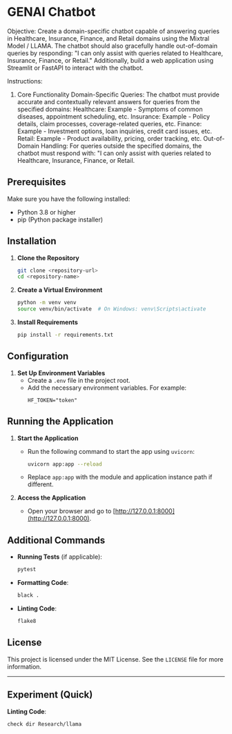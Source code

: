# GENAI Chatbot

Objective:
Create a domain-specific chatbot capable of answering queries in Healthcare, Insurance, Finance, and Retail domains using the Mixtral Model / LLAMA. The chatbot should also gracefully handle out-of-domain queries by responding:
"I can only assist with queries related to Healthcare, Insurance, Finance, or Retail."
Additionally, build a web application using Streamlit or FastAPI to interact with the chatbot.

Instructions:
1. Core Functionality
Domain-Specific Queries:
The chatbot must provide accurate and contextually relevant answers for queries from the specified domains:
Healthcare: Example - Symptoms of common diseases, appointment scheduling, etc.
Insurance: Example - Policy details, claim processes, coverage-related queries, etc.
Finance: Example - Investment options, loan inquiries, credit card issues, etc.
Retail: Example - Product availability, pricing, order tracking, etc.
Out-of-Domain Handling:
For queries outside the specified domains, the chatbot must respond with:
"I can only assist with queries related to Healthcare, Insurance, Finance, or Retail.

## Prerequisites

Make sure you have the following installed:
- Python 3.8 or higher
- pip (Python package installer)

## Installation

1. **Clone the Repository**
   ```bash
   git clone <repository-url>
   cd <repository-name>
   ```

2. **Create a Virtual Environment**
   ```bash
   python -m venv venv
   source venv/bin/activate  # On Windows: venv\Scripts\activate
   ```

3. **Install Requirements**
   ```bash
   pip install -r requirements.txt
   ```

## Configuration

1. **Set Up Environment Variables**
   - Create a `.env` file in the project root.
   - Add the necessary environment variables. For example:
     ```env
     HF_TOKEN="token"
     ```

## Running the Application

1. **Start the Application**
   - Run the following command to start the app using `uvicorn`:
     ```bash
     uvicorn app:app --reload
     ```
   - Replace `app:app` with the module and application instance path if different.

2. **Access the Application**
   - Open your browser and go to [http://127.0.0.1:8000](http://127.0.0.1:8000).

## Additional Commands

- **Running Tests** (if applicable):
  ```bash
  pytest
  ```

- **Formatting Code**:
  ```bash
  black .
  ```

- **Linting Code**:
  ```bash
  flake8
  ```

## License

This project is licensed under the MIT License. See the `LICENSE` file for more information.

---

## Experiment (Quick)
**Linting Code**:
  ```bash
  check dir Research/llama
  ```


